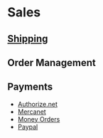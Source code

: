 # Sales

## [Shipping](./shipping/README.md)

## Order Management

## Payments

* [Authorize.net](./payments/payment-methods/authorize.net/README.md)
* [Mercanet](./payments/payment-methods/mercanet/README.md)
* [Money Orders](./payments/payment-methods/money-orders/README.md)
* [Paypal](./payments/payment-methods/paypal/README.md)
